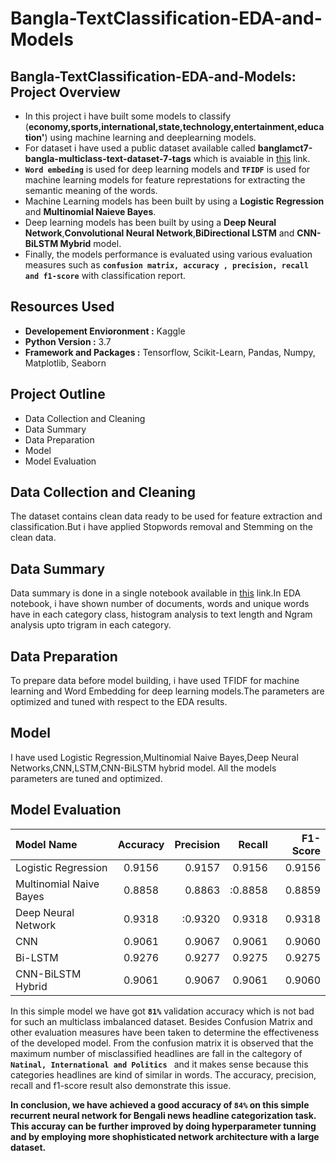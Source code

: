 # Bangla-TextClassification-EDA-and-Models
## Bangla-TextClassification-EDA-and-Models: Project Overview
- In this project i have built some models to classify (**economy,sports,international,state,technology,entertainment,education'**) using machine learning and deeplearning models.
- For dataset i have used a public dataset available called **banglamct7-bangla-multiclass-text-dataset-7-tags** which is avaiable in [this](https://github.com/user/repo/blob/branch/other_file.md) link. 
- **`Word embeding`** is used for deep learning models and **`TFIDF`** is used for machine learning models for feature represtations for extracting the semantic meaning of the words.
- Machine Learning models has been built by using a **Logistic Regression** and **Multinomial Naieve Bayes**.
- Deep learning models has been built by using a **Deep Neural Network**,**Convolutional Neural Network**,**BiDirectional LSTM** and **CNN-BiLSTM Mybrid** model.
- Finally, the models performance is evaluated using various evaluation measures such as **`confusion matrix, accuracy , precision, recall and f1-score`** with classification report.  

## Resources Used
- **Developement Envioronment :** Kaggle
- **Python Version :** 3.7
- **Framework and Packages :** Tensorflow, Scikit-Learn, Pandas, Numpy, Matplotlib, Seaborn

## Project Outline 
- Data Collection and Cleaning
- Data Summary
- Data Preparation
- Model
- Model Evaluation


## Data Collection and Cleaning
The dataset contains clean data ready to be used for feature extraction and classification.But i have applied Stopwords removal and Stemming on the clean data.

## Data Summary 
Data summary is done in a single notebook available in [this](https://github.com/NuhashHaque/Bangla-TextClassification-Analysis-EDA-and-Models/blob/main/EDA%20on%20BanglatText.ipynb) link.In EDA notebook, i have shown number of documents, words and unique words have in each category class, histogram analysis to text length and Ngram analysis upto trigram in each category.

## Data Preparation
To prepare data before model building, i have used TFIDF for machine learning and Word Embedding for deep learning models.The parameters are optimized and tuned with respect to the EDA results.

## Model
I have used Logistic Regression,Multinomial Naive Bayes,Deep Neural Networks,CNN,LSTM,CNN-BiLSTM hybrid model.
All the models parameters are tuned and optimized.


## Model Evaluation 

| Model Name  | Accuracy    | Precision     | Recall | F1-Score|
| :---        |    :----:   |   ---:        |  ---:  |  ---:   |
| Logistic Regression     | 0.9156     | 0.9157   |   0.9156    |   0.9156      |
| Multinomial Naive Bayes | 0.8858      | 0.8863    |  :0.8858      | 0.8859        |
| Deep Neural Network | 0.9318      | :0.9320    |  0.9318     |   0.9318      |
| CNN | 0.9061    | 0.9067    |   0.9061    |     0.9060    |
| Bi-LSTM | 0.9276        | 0.9277   |  0.9275      |    0.9275     |
| CNN-BiLSTM Hybrid | 0.9061     | 0.9067      |  0.9061     |    0.9060     |

In this simple model we have got **`81%`** validation accuracy which is not bad for such an multiclass imbalanced dataset. Besides Confusion Matrix and other evaluation measures have been taken to determine the effectiveness of the developed model. From the confusion matrix it is observed that the maximum number of misclassified headlines are fall in the caltegory of **`Natinal, International and Politics `** and it makes sense because this categories headlines are kind of similar in words. The accuracy, precision, recall and f1-score result also demonstrate this issue. 

**In conclusion, we have achieved a good accuracy of `84%` on this simple recurrent neural network for Bengali news headline categorization task. This accuray can be further improved by doing hyperparameter tunning and by employing more shophisticated network architecture with a large dataset.**


